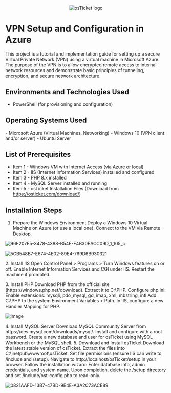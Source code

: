 <p align="center">
<img src="https://i.imgur.com/Clzj7Xs.png" alt="osTicket logo"/>
</p>

<h1>VPN Setup and Configuration in Azure</h1>
This project is a tutorial and implementation guide for setting up a secure Virtual Private Network (VPN) using a virtual machine in Microsoft Azure. The purpose of the VPN is to allow encrypted remote access to internal network resources and demonstrate basic principles of tunneling, encryption, and secure network architecture.<br />

<h2>Environments and Technologies Used</h2>

- PowerShell (for provisioning and configuration)

<h2>Operating Systems Used </h2>
- Microsoft Azure (Virtual Machines, Networking)
- Windows 10 (VPN client and/or server)
- Ubuntu Server

<h2>List of Prerequisites</h2>

- Item 1 - Windows VM with Internet Access (via Azure or local)
- Item 2 - IIS (Internet Information Services) installed and configured
- Item 3 - PHP 8.x installed 
- Item 4 - MySQL Server installed and running
- Item 5 - osTicket Installation Files (Download from https://osticket.com/download/)

<h2>Installation Steps</h2>

1. Prepare the Windows Environment
Deploy a Windows 10 Virtual Machine on Azure (or use a local one).
Connect to the VM via Remote Desktop.
</p>


![96F207F5-3478-4388-B54E-F4B30EACC09D_1_105_c](https://github.com/user-attachments/assets/0433227d-951e-4c72-a6e8-29ea25c9b95f)

![5CB548B7-E674-4E02-89E4-769D6B930321](https://github.com/user-attachments/assets/99d3ea78-dabf-40d6-a6f5-d3b5e5d271d1)

<p>
2. Install IIS
Open Control Panel > Programs > Turn Windows features on or off.
Enable Internet Information Services and CGI under IIS.
Restart the machine if prompted.
<p>
3. Install PHP
Download PHP from the official site (https://windows.php.net/download).
Extract it to C:\PHP.
Configure php.ini:
Enable extensions: mysqli, pdo_mysql, gd, imap, xml, mbstring, intl
Add C:\PHP to the system Environment Variables > Path.
In IIS, configure a new Handler Mapping for PHP.
</p>

![Image](https://github.com/user-attachments/assets/648751ef-711a-42f1-9ea7-f256e18214b9)

<p>
4. Install MySQL Server
Download MySQL Community Server from https://dev.mysql.com/downloads/mysql/.
Install and configure with a root password.
Create a new database and user for osTicket using MySQL Workbench or the MySQL shell.
5. Download and Install osTicket
Download the latest stable version of osTicket.
Extract the files into C:\inetpub\wwwroot\osTicket.
Set file permissions (ensure IIS can write to /include and /setup).
Navigate to http://localhost/osTicket/setup in your browser.
Follow the installation wizard:
Enter database info, admin credentials, and system name.
Upon completion, delete the /setup directory and set /include/ost-config.php to read-only.

![0821AAFD-13B7-47BD-9E4E-A3A2C73ACE89](https://github.com/user-attachments/assets/ad07bc83-cd1c-450f-94f7-35cf89080221)

</p>
<br />
